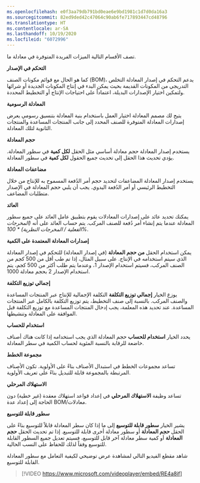 ```yaml
---
ms.openlocfilehash: e0f3aa79db791bd0eae6e9bd1981c1d7d0da16a3
ms.sourcegitcommit: 82ed9ded42c47064c90ab6fe717893447cd48796
ms.translationtype: HT
ms.contentlocale: ar-SA
ms.lasthandoff: 10/19/2020
ms.locfileid: "6072996"
---
```

تصف الأقسام التالية الميزات الفريدة المتوفرة في معادلة ما. 

**التحكم في الإصدار**

كما هو الحال مع قوائم مكونات الصنف (BOM)، يدعم التحكم في إصدار المعادلة التخلص التدريجي من المكونات القديمة بحيث يمكن البدء في إنتاج المكونات الجديدة أو شرائها ولتمكين اختيار الإصدارات البديلة، اعتماداً على احتياجات الإنتاج أو التخطيط المحددة.

**المعادلة الرسومية**

يتيح لك مصمم المعادلة اختيار العمل باستخدام بنية المعادلة بتنسيق رسومي يعرض إصدارات المعادلة المتوفرة للصنف المحدد إلى جانب المنتجات المساعدة والمنتجات الثانوية لتلك المعادلة.

**حجم المعادلة**

يستخدم إصدار المعادلة حجم معادلة أساسي مثل الحقل **لكل كمية** في سطور المعادلة. يؤدي تحديث هذا الحقل إلى تحديث جميع الحقول **لكل كمية** في سطور المعادلة.

**مضاعفات المعادلة**

يستخدم إصدار المعادلة المضاعفات لتحديد حجم أمر الدُفعة المسموح به للإنتاج من خلال التخطيط الرئيسي أو أمر الدُفعة اليدوي. يجب أن يلبي حجم المعادلة في الإصدار متطلبات المضاعف.

**العائد**

يمكنك تحديد عائد على إصدارات المعادلات يقوم بتطبيق عامل العائد على جميع سطور المعادلة عندما يتم إنشاء أمر دُفعة للصنف المركب. يتم حساب العائد على أنه *(المخرجات الفعلية / المخرجات النظرية) * 100%*.

**إصدارات المعادلة المعتمدة على الكمية**

يمكن استخدام الحقل **من حجم المعادلة** (في إصدار المعادلة) للتحكم في إصدار المعادلة الذي سيتم استخدامه في الإنتاج. على سبيل المثال، إذا تم طب أقل من 500 كجم من الصنف المركب، فسيتم استخدام الإصدار 1، وعندما يتم طلب أكثر من 500 كجم، يتم استخدام الإصدار 2 بحجم معادلة 1000.

**إجمالي توزيع التكلفة**

يوزع الخيار **إجمالي توزيع التكلفة** التكلفة الإجمالية للإنتاج عبر المنتجات المساعدة والصنف المركب. بالنسبة إلى صنف التخطيط، يتم توزيع التكلفة بالكامل عبر المنتجات المساعدة. عند تحديد هذه المعلمة، يجب إدخال المنتجات المساعدة مع توزيع التكلفة قبل الموافقة على المعادلة وتنشيطها.

**استخدام للحساب**

يحدد الخيار **استخدام للحساب** حجم المعادلة الذي يجب استخدامه إذا كانت هناك أصناف خاضعة للرقابة بالنسبة المئوية لحساب الكمية في سطر المعادلة.

**مجموعة الخطط**

تساعد مجموعات الخطط في استبدال الأصناف بناءً على الأولوية. تكون الأصناف المرتبطة بالمجموعة قابلة للتبديل بناءً على تعريف الأولوية.

**الاستهلاك المرحلي**

تساعد وظيفة **الاستهلاك المرحلي** في إعداد قواعد استهلاك معقدة (غير خطية) دون الحاجة إلى إعداد عدة BOM/معادلات.


**سطور قابلة للتوسيع**

يشير الخيار **سطور قابلة للتوسيع** إلى ما إذا كان سطر المعادلة قابلاً للتوسيع بناءً على الحقل **حجم المعادلة** أو سطور معادلة أخرى قابلة للتوسيع. إذا تم تحديث الحقل **حجم المعادلة** أو كمية سطر معادلة آخر قابل للتوسيع، فسيتم تعديل جميع السطور القابلة للتوسيع وفقاً لذلك للحفاظ على النسب الحالية.

شاهد مقطع الفيديو التالي لمشاهدة عرض توضيحي لكيفية التعامل مع سطور المعادلة القابلة للتوسيع.

 > [!VIDEO https://www.microsoft.com/videoplayer/embed/RE4a8if]



